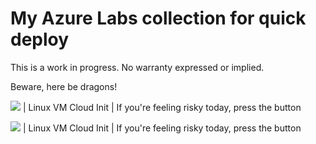 # My Azure Labs collection for quick deploy

This is a work in progress.
No warranty expressed or implied.

Beware, here be dragons!

[<img src="http://azuredeploy.net/deploybutton.png">](https://portal.azure.com/#create/Microsoft.Template/uri/https%3A%2F%2Fraw.githubusercontent.com%2Fecstrim%2Fazure-labs%2Fmaster%2Fvm-linux-01%2Fazuredeploy.json)        | Linux VM Cloud Init | If you're feeling risky today, press the button

[<img src="http://azuredeploy.net/deploybutton.png">](https://portal.azure.com/#create/Microsoft.Template/uri/https%3A%2F%2Fraw.githubusercontent.com%2Fecstrim%2Fazure-labs%2Fmaster%2Fvm-lb-nat%2Fazuredeploy.json)        | Linux VM Cloud Init | If you're feeling risky today, press the button
